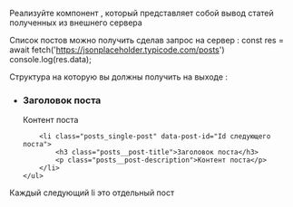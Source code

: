 Реализуйте компонент <PostCatalog />, который представляет собой вывод статей полученных из внешнего сервера

Список постов можно получить сделав запрос на сервер :
const res = await fetch('https://jsonplaceholder.typicode.com/posts')
console.log(res.data);

Структура на которую вы должны получить на выходе :
<div class="posts">
    <ul class="posts__list">
        <li class="posts_single-post" data-post-id="Id поста">
            <h3 class="posts__post-title">Заголовок поста</h3>
            <p class="posts__post-description">Контент поста</p>
        </li>

        <li class="posts_single-post" data-post-id="Id следующего поста">
            <h3 class="posts__post-title">Заголовок поста</h3>
            <p class="posts__post-description">Контент поста</p>
        </li>
    </ul>
</div>

Каждый следующий li это отдельный пост
